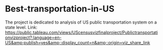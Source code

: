 # Best-transportation-in-US
The project is dedicated to analysis of US public transportation system on a state level. Link: https://public.tableau.com/views/UScensusvizfinalproject/Publictransportationvizproject?:language=en-US&amp;publish=yes&amp;:display_count=n&amp;:origin=viz_share_link
